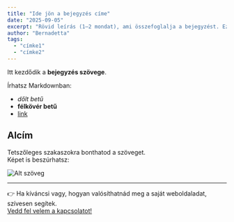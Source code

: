 ```yaml
---
title: "Ide jön a bejegyzés címe"
date: "2025-09-05"
excerpt: "Rövid leírás (1–2 mondat), ami összefoglalja a bejegyzést. Ez jelenik meg a SEO description mezőben."
author: "Bernadetta"
tags:
  - "címke1"
  - "címke2"
---
```


Itt kezdődik a **bejegyzés szövege**.  

Írhatsz Markdownban:

- *dőlt betű*
- **félkövér betű**
- [link](https://példa.hu)

## Alcím
Tetszőleges szakaszokra bonthatod a szöveget.  
Képet is beszúrhatsz:

![Alt szöveg](/images/pelda-kep.jpg)

---

👉 Ha kíváncsi vagy, hogyan valósíthatnád meg a saját weboldaladat, szívesen segítek.  
[Vedd fel velem a kapcsolatot!](/kapcsolat)